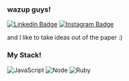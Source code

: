 ### wazup guys!

[![Linkedin Badge](https://img.shields.io/badge/Bernardo%20Casanova-blue?style=social&logo=Linkedin&logoColor=blue&link=www.linkedin.com/in/bernardocasanova)](https://www.linkedin.com/in/bernardocasanova/)
[![Instagram Badge](http://img.shields.io/badge/-@bgcasanova-1ca0f1?style=social&logo=instagram&logoColor=purple&link=https://instagram.com/bgcasanova)](https://instagram.com/bgcasanova)

and I like to take ideas out of the paper :)

### My Stack!
![JavaScript](https://img.shields.io/static/v1?label=&message=JavaScript&color=F1E05A&logo=javascript&logoColor=FFFFFF)
![Node](https://img.shields.io/static/v1?label=&message=Node&color=68A063&logo=node.js&logoColor=FFFFFF)
![Ruby](https://img.shields.io/static/v1?label=&message=ruby&color=cf2a27&logo=ruby&logoColor=FFFFFF)
